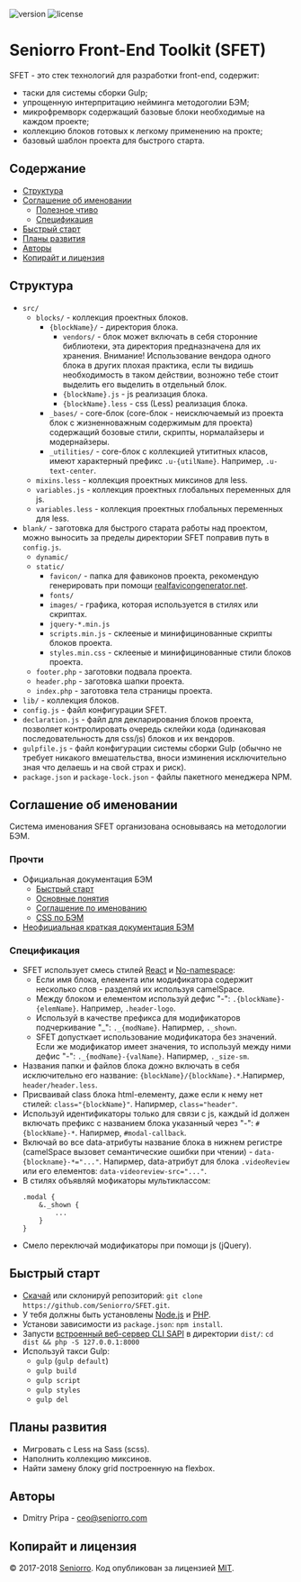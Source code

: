 ![version](https://img.shields.io/badge/dynamic/json.svg?label=version&url=https%3A%2F%2Fraw.githubusercontent.com%2Fseniorro%2Fsfet%2Fmaster%2Fpackage.json&query=version&colorB=green)
![license](https://img.shields.io/badge/dynamic/json.svg?label=license&url=https%3A%2F%2Fraw.githubusercontent.com%2Fseniorro%2Fsfet%2Fmaster%2Fpackage.json&query=license&colorB=blue)

# Seniorro Front-End Toolkit (SFET)
SFET - это стек технологий для разработки front-end, содержит:
- таски для системы сборки Gulp;
- упрощенную интерпритацию нейминга методоголии БЭМ;
- микрофремворк содержащий базовые блоки необходимые на каждом проекте;
- коллекцию блоков готовых к легкому применению на прокте;
- базовый шаблон проекта для быстрого старта.

## Содержание
- [Структура](#Структура)
- [Соглашение об именовании](#Соглашение-об-именовании)
    - [Полезное чтиво](#Полезное-чтиво)
    - [Спецификация](#Спецификация)
- [Быстрый старт](#Быстрый-старт)
- [Планы развития](#Планы-развития)
- [Авторы](#Авторы)
- [Копирайт и лицензия](#Копирайт-и-лицензия)

## Структура
- `src/`
    - `blocks/` - коллекция проектных блоков.
        - `{blockName}/` - директория блока.
            - `vendors/` - блок может включать в себя сторонние библиотеки, эта директория предназначена для их хранения. Внимание! Использование вендора одного блока в других плохая практика, если ты видишь необходимость в таком действии, возножно тебе стоит выделить его выделить в отдельный блок.
            - `{blockName}.js` - js реализация блока.
            - `{blockName}.less` - css (Less) реализация блока.
        - `_bases/` - core-блок (core-блок - неисключаемый из проекта блок с жизненноважным содержимым для проекта) содержащий бозовые стили, скрипты, нормалайзеры и модернайзеры.
        - `_utilities/` - core-блок с коллекцией утититных класов, имеют характерный префикс `.u-{utilName}`. Например, `.u-text-center`.
    - `mixins.less` - коллекция проектных миксинов для less.
    - `variables.js` - коллекция проектных глобальных переменных для js.
    - `variables.less` - коллекция проектных глобальных переменных для less.
- `blank/` - заготовка для быстрого старата работы над проектом, можно выносить за пределы директории SFET поправив путь в `config.js`.
    - `dynamic/`
    - `static/`
        - `favicon/` - папка для фавиконов проекта, рекомендую генерировать при помощи [realfavicongenerator.net](http://realfavicongenerator.net/).
        - `fonts/`
        - `images/` - графика, которая используется в стилях или скриптах.
        - `jquery-*.min.js`
        - `scripts.min.js` - склееные и минифицинованные скрипты блоков проекта.
        - `styles.min.css` - склееные и минифицинованные стили блоков проекта.
    - `footer.php` - заготовки подвала проекта.
    - `header.php` - заготовка шапки проекта.
    - `index.php` - заготовка тела страницы проекта.
- `lib/` - коллекция блоков.
- `config.js` - файл конфигурации SFET.
- `declaration.js` - файл для декларирования блоков проекта, позволяет контролировать очередь склейки кода (одинаковая последовательность для css/js) блоков и их вендоров.
- `gulpfile.js`  - файл конфигурации системы сборки Gulp (обычно не требует никакого вмешательства, вноси изминения исключительно зная что делаешь и на свой страх и риск).
- `package.json` и `package-lock.json` - файлы пакетного менеджера NPM.

## Соглашение об именовании
Система именования SFET организована основываясь на методологии БЭМ.

### Прочти
- Официальная документация БЭМ
    - [Быстрый старт](https://ru.bem.info/methodology/quick-start/)
    - [Основные понятия](https://ru.bem.info/methodology/key-concepts/)
    - [Соглашение по именованию](https://ru.bem.info/methodology/naming-convention/)
    - [CSS по БЭМ](https://ru.bem.info/methodology/css/)
- [Неофициальная краткая документация БЭМ](http://nicothin.github.io/idiomatic-pre-CSS/)

### Спецификация
- SFET использует смесь стилей [React](https://ru.bem.info/methodology/naming-convention/#%D0%A1%D1%82%D0%B8%D0%BB%D1%8C-react) и [No-namespace](https://ru.bem.info/methodology/naming-convention/#%D0%A1%D1%82%D0%B8%D0%BB%D1%8C-no-namespace):
    - Если имя блока, елемента или модификатора содержит несколько слов - разделяй их используя camelSpace.
    - Между блоком и елементом используй дефис "-": `.{blockName}-{elemName}`. Например, `.header-logo`.
    - Используй в качестве префикса для модификаторов подчеркивание "_": `._{modName}`. Напирмер, `._shown`.
    - SFET допусткает использование модификатора без значений. Если же модификатор имеет значения, то используй между ними дефис "-": `._{modName}-{valName}`. Напирмер, `._size-sm`.
- Названия папки и файлов блока дожно включать в себя исключительно его название: `{blockName}/{blockName}.*`.Напирмер, `header/header.less`.
- Присваивай class блока html-елементу, даже если к нему нет стилей: `class="{blockName}"`. Напирмер, `class="header"`.
- Используй идентификаторы только для связи с js, каждый id должен включать префикс с названием блока указанный через "-": `#{blockName}-*`. Напирмер, `#modal-callback`.
- Включай во все data-атрибуты название блока в нижнем регистре (camelSpace вызовет семантические ошибки при чтении) - `data-{blockname}-*="..."`. Напирмер, data-атрибут для блока `.videoReview` или его елементов: `data-videoreview-src="..."`.
- В стилях объявляй мофикаторы мультиклассом:
    ```less
    .modal {
        &._shown {
            ...
        }
    }
    ```
- Смело переключай модификаторы при помощи js (jQuery).

## Быстрый старт
- [Скачай](https://github.com/Seniorro/SFET/archive/master.zip) или склонируй репозиторий: `git clone https://github.com/Seniorro/SFET.git`.
- У тебя должны быть установлены [Node.js](https://nodejs.org/) и [PHP](http://php.net/downloads.php).
- Установи зависимости из `package.json`: `npm install`.
- Запусти [встроенный веб-сервер CLI SAPI](http://php.net/manual/ru/features.commandline.webserver.php) в директории `dist/`: `cd dist && php -S 127.0.0.1:8000`
- Используй такси Gulp:
    - `gulp` (`gulp default`)
    - `gulp build`
    - `gulp script`
    - `gulp styles`
    - `gulp del`

## Планы развития
- Мигровать с Less на Sass (scss).
- Наполнить коллекцию миксинов.
- Найти замену блоку grid построенную на flexbox.

## Авторы
- Dmitry Pripa - ceo@seniorro.com

## Копирайт и лицензия
© 2017-2018 [Seniorro](https://seniorro.com). Код опубликован за лицензией [MIT](https://github.com/Seniorro/SFET/blob/master/LICENSE).